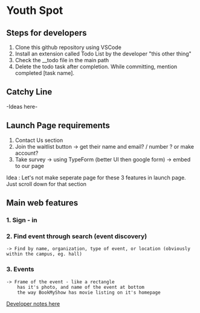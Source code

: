 # Youth Spot

## Steps for developers
1. Clone this github repository using VSCode
2. Install an extension called Todo List by the developer "this other thing"
3. Check the __todo file in the main path
4. Delete the todo task after completion. While committing, mention completed [task name].

## Catchy Line
-Ideas here- 


## Launch Page requirements
1. Contact Us section
2. Join the waitlist button -> get their name and email? / number ? or make account?
3. Take survey -> using TypeForm (better UI then google form) -> embed to our page

Idea : Let's not make seperate page for these 3 features in launch page. Just scroll down for that section

## Main web features

### 1. Sign - in 

### 2. Find event through search (event discovery)
    -> Find by name, organization, type of event, or location (obviously within the campus, eg. hall)

### 3. Events
    -> Frame of the event - like a rectangle
        has it's photo, and name of the event at bottom
        the way BookMyShow has movie listing on it's homepage
[Developer notes here](.notes/README.md)